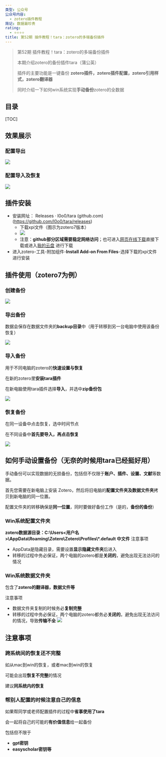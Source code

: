 ```yaml
---
类型: 公众号
公众号内容:
  - zotero插件教程
简记: 数据最珍贵
rating:
  - ⭐⭐⭐⭐
title: 第52期 插件教程！tara：zotero的多端备份插件
---
```


>第52期 插件教程！tara：zotero的多端备份插件
>
>本期介绍zotero的备份插件tara（蒲公英）
>
>插件的主要功能是一键备份 **zotero插件，zotero插件配置，zotero引用样式，zotero翻译器**
>
>同时介绍一下如何win系统实现**手动备份**zotero的全数据

## 目录

[TOC]

## 效果展示

### 配置导出

![](https://pic-go-42.oss-cn-guangzhou.aliyuncs.com/img/20231224221528.png)

### 配置导入及恢复

![](https://pic-go-42.oss-cn-guangzhou.aliyuncs.com/img/20231224221703.png)

## 插件安装

- 安装网址： Releases · l0o0/tara (github.com)(https://github.com/l0o0/tara/releases)
	- 下载xpi文件（图示为zotero7版本）
	- ![](https://pic-go-42.oss-cn-guangzhou.aliyuncs.com/img/20231224221933.png)
	- 注意：**github部分区域需要稳定网络访问**；也可进入[网页在线下载](https://wk8686.top/cusgit)直接下载或进入[我的云盘](https://wk8686.top/file/?0%20%E5%85%AC%E4%BC%97%E5%8F%B7/0%20zotero_%E6%8F%92%E4%BB%B6%E5%90%88%E9%9B%86/%E6%8F%92%E4%BB%B6-z7%20beta68%E5%90%8E) 进行下载
- 进入zotero-工具-附加组件-**Install Add-on From Files**-选择下载的xpi文件进行安装

## 插件使用（zotero7为例）

### 创建备份

![](https://pic-go-42.oss-cn-guangzhou.aliyuncs.com/img/20231224222116.png)

### 导出备份

数据会保存在数据文件夹的**backup目录**中（用于转移到另一台电脑中使用该备份恢复）

![](https://pic-go-42.oss-cn-guangzhou.aliyuncs.com/img/20231224222330.png)

### 导入备份

用于不同电脑的zotero的**快速设置与恢复**

在新的zotero里**安装tara插件**

在新电脑使用tara插件选择**导入**，并选中**zip备份包**

![](https://pic-go-42.oss-cn-guangzhou.aliyuncs.com/img/20231224222543.png)

### 恢复备份

在同一设备中点击恢复，选中时间节点

在不同设备中**首先要导入，再点击恢复**

![](https://pic-go-42.oss-cn-guangzhou.aliyuncs.com/img/20231224222630.png)

## 如何手动设置备份（无奈的时候用tara已经挺好用）

手动备份可以实现数据的无损备份，包括但不仅限于**账户、插件、设置、文献**等数据。

首先您需要在新电脑上安装 Zotero，然后将旧电脑的**配置文件夹及数据文件夹**拷贝到新电脑的同一位置。

配置文件夹的转移确保是**同一位置**，同时要做好备份工作（是的，**备份的备份**）

### Win系统配置文件夹

**zotero数据源目录：C:\\Users<用户名>\\AppData\\Roaming\\Zotero\\Zotero\\Profiles\\\*\.default 中文件**
注意事项
- AppData是隐藏目录，需要设置**显示隐藏文件夹**后进入
- 转移的过程中务必保证，两个电脑的zotero都是**关闭的**，避免出现无法访问的情况

### Win系统数据文件夹

包含了**zotero的翻译器，数据文件等**

注意事项

- 数据文件夹复制的时候务必**复制完整**
- 转移的过程中务必保证，两个电脑的zotero都务必**关闭的**，避免出现无法访问的情况，导致**传输不全**
![](https://pic-go-42.oss-cn-guangzhou.aliyuncs.com/img/20231224223519.png)

## 注意事项

### 跨系统间的恢复还不完整

如从mac到win的恢复，或者mac到win的恢复

可能会出现**恢复不完整**的情况

建议**同系统内的恢复**

### 帮别人配置的时候注意自己的信息

如果帮同学或老师配置插件的过程中**省事使用了tara**

会一起将自己的可能的**有价值信息**给一起备份

包括但不限于

- **gpt密钥**
- **easyscholar密钥等**


